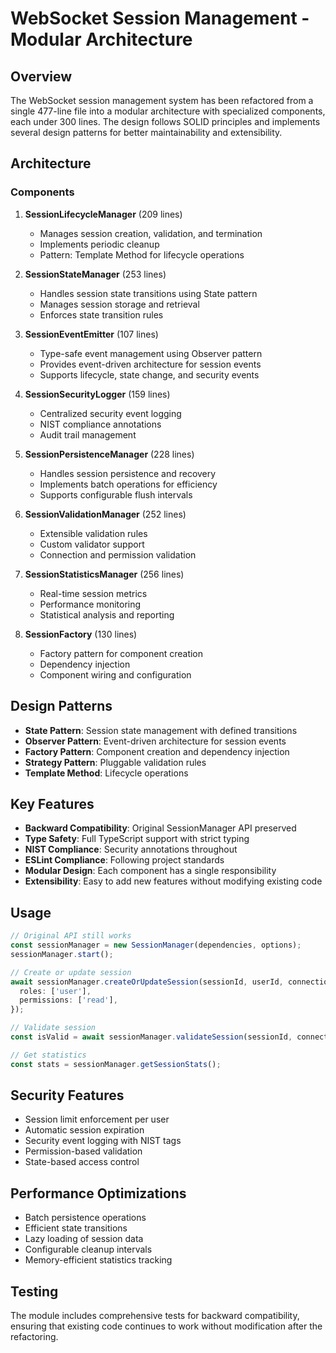 # WebSocket Session Management - Modular Architecture

## Overview

The WebSocket session management system has been refactored from a single 477-line file into a
modular architecture with specialized components, each under 300 lines. The design follows SOLID
principles and implements several design patterns for better maintainability and extensibility.

## Architecture

### Components

1. **SessionLifecycleManager** (209 lines)
   - Manages session creation, validation, and termination
   - Implements periodic cleanup
   - Pattern: Template Method for lifecycle operations

2. **SessionStateManager** (253 lines)
   - Handles session state transitions using State pattern
   - Manages session storage and retrieval
   - Enforces state transition rules

3. **SessionEventEmitter** (107 lines)
   - Type-safe event management using Observer pattern
   - Provides event-driven architecture for session events
   - Supports lifecycle, state change, and security events

4. **SessionSecurityLogger** (159 lines)
   - Centralized security event logging
   - NIST compliance annotations
   - Audit trail management

5. **SessionPersistenceManager** (228 lines)
   - Handles session persistence and recovery
   - Implements batch operations for efficiency
   - Supports configurable flush intervals

6. **SessionValidationManager** (252 lines)
   - Extensible validation rules
   - Custom validator support
   - Connection and permission validation

7. **SessionStatisticsManager** (256 lines)
   - Real-time session metrics
   - Performance monitoring
   - Statistical analysis and reporting

8. **SessionFactory** (130 lines)
   - Factory pattern for component creation
   - Dependency injection
   - Component wiring and configuration

## Design Patterns

- **State Pattern**: Session state management with defined transitions
- **Observer Pattern**: Event-driven architecture for session events
- **Factory Pattern**: Component creation and dependency injection
- **Strategy Pattern**: Pluggable validation rules
- **Template Method**: Lifecycle operations

## Key Features

- **Backward Compatibility**: Original SessionManager API preserved
- **Type Safety**: Full TypeScript support with strict typing
- **NIST Compliance**: Security annotations throughout
- **ESLint Compliance**: Following project standards
- **Modular Design**: Each component has a single responsibility
- **Extensibility**: Easy to add new features without modifying existing code

## Usage

```typescript
// Original API still works
const sessionManager = new SessionManager(dependencies, options);
sessionManager.start();

// Create or update session
await sessionManager.createOrUpdateSession(sessionId, userId, connectionId, {
  roles: ['user'],
  permissions: ['read'],
});

// Validate session
const isValid = await sessionManager.validateSession(sessionId, connectionManager);

// Get statistics
const stats = sessionManager.getSessionStats();
```

## Security Features

- Session limit enforcement per user
- Automatic session expiration
- Security event logging with NIST tags
- Permission-based validation
- State-based access control

## Performance Optimizations

- Batch persistence operations
- Efficient state transitions
- Lazy loading of session data
- Configurable cleanup intervals
- Memory-efficient statistics tracking

## Testing

The module includes comprehensive tests for backward compatibility, ensuring that existing code
continues to work without modification after the refactoring.
